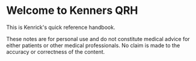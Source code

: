 # Welcome to Kenners QRH

This is Kenrick's quick reference handbook.

These notes are for personal use and do not constitute medical advice for either patients or other medical professionals. No claim is made to the accuracy or correctness of the content.